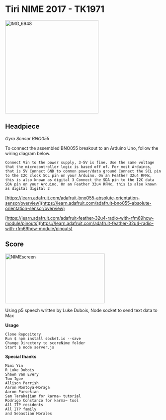 
# Tiri NIME 2017 - TK1971

<a href="http://xxx.tiri.xxx/wp-content/uploads/2017/12/IMG_6948.jpg" rel="attachment wp-att-1112"><img src="http://xxx.tiri.xxx/wp-content/uploads/2017/12/IMG_6948-300x300.jpg" alt="IMG_6948" width="300" height="300" class="alignleft size-medium wp-image-1112" /></a>

## Headpiece
*Gyro Sensor BNO055*

To connect the assembled BNO055 breakout to an Arduino Uno, follow the wiring diagram below.

    Connect Vin to the power supply, 3-5V is fine. Use the same voltage that the microcontroller logic is based off of. For most Arduinos, that is 5V Connect GND to common power/data ground Connect the SCL pin to the I2C clock SCL pin on your Arduino. On an Feather 32u4 RFMx, this is also known as digital 3 Connect the SDA pin to the I2C data SDA pin on your Arduino. On an Feather 32u4 RFMx, this is also known as digital digital 2

  [https://learn.adafruit.com/adafruit-bno055-absolute-orientation-sensor/overview](https://learn.adafruit.com/adafruit-bno055-absolute-orientation-sensor/overview)

  [https://learn.adafruit.com/adafruit-feather-32u4-radio-with-rfm69hcw-module/pinouts](https://learn.adafruit.com/adafruit-feather-32u4-radio-with-rfm69hcw-module/pinouts)

## Score

<a href="http://xxx.tiri.xxx/wp-content/uploads/2017/12/NIMEscreen.gif" rel="attachment wp-att-1120"><img src="http://xxx.tiri.xxx/wp-content/uploads/2017/12/NIMEscreen.gif" alt="NIMEscreen" width="320" height="160" class="alignleft size-full wp-image-1120" /></a>

  Using p5 speech written by Luke Dubois, Node socket to send text data to Max
  
  **Usage**
        
    Clone Repository
    Run $ npm install socket.io --save
    Change Directory to scoreNime folder  
    Start $ node server.js


  **Special thanks**

    Mimi Yin
    R Luke Dubois
    Shawn Van Every
    Tom Igoe
    Allison Parrish
    Aaron Montoya-Moraga
    Aaron Parsekian
    Sam Tarakajian for karma~ tutorial
    Rodrigo Constanzo for karma~ tool
    All ITP residents
    All ITP family
    and Sebastian Morales
